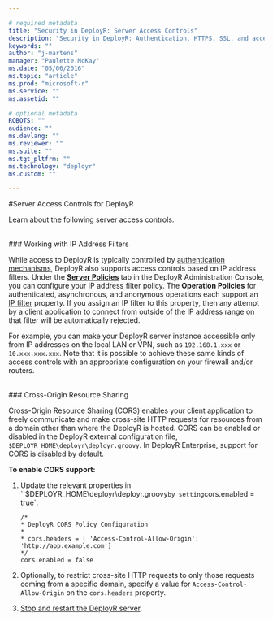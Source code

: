 ```yaml
---

# required metadata
title: "Security in DeployR: Server Access Controls"
description: "Security in DeployR: Authentication, HTTPS, SSL, and access controls for server, Project file and Repository File, and more."
keywords: ""
author: "j-martens"
manager: "Paulette.McKay"
ms.date: "05/06/2016"
ms.topic: "article"
ms.prod: "microsoft-r"
ms.service: ""
ms.assetid: ""

# optional metadata
ROBOTS: ""
audience: ""
ms.devlang: ""
ms.reviewer: ""
ms.suite: ""
ms.tgt_pltfrm: ""
ms.technology: "deployr"
ms.custom: ""

---
```


#Server Access Controls for DeployR

Learn about the following server access controls.

<br/>
### Working with IP Address Filters

While access to DeployR is typically controlled by [authentication mechanisms](deployr-security-authentication.md), DeployR also supports access controls based on IP address filters. Under the [**Server Policies**](../deployr-admin-console/deployr-admin-managing-server-policies.md#server-policy-properties) tab in the DeployR Administration Console, you can configure your IP address filter policy. The **Operation Policies** for authenticated, asynchronous, and anonymous operations each support an [IP filter](../deployr-admin-console/deployr-admin-managing-server-policies.md#server-policy-properties) property. If you assign an IP filter to this property, then any attempt by a client application to connect from outside of the IP address range on that filter will be automatically rejected.

For example, you can make your DeployR server instance accessible only from IP addresses on the local LAN or VPN, such as `192.168.1.xxx` or `10.xxx.xxx.xxx`. Note that it is possible to achieve these same kinds of access controls with an appropriate configuration on your firewall and/or routers.


<br/>
### Cross-Origin Resource Sharing

Cross-Origin Resource Sharing (CORS) enables your client application to freely communicate and make cross-site HTTP requests for resources from a domain other than where the DeployR is hosted.  CORS can be enabled or disabled in the DeployR external configuration file, `$DEPLOYR_HOME\deployr\deployr.groovy`. In DeployR Enterprise, support for CORS is disabled by default.

**To enable CORS support:**

1. Update the relevant properties in ``$DEPLOYR_HOME\deployr\deployr.groovy` by setting `cors.enabled = true`.

   ```
   /*
   * DeployR CORS Policy Configuration
   *
   * cors.headers = [ 'Access-Control-Allow-Origin': 'http://app.example.com']
   */
   cors.enabled = false
   ```

1. Optionally, to restrict cross-site HTTP requests to only those requests coming from a specific domain, specify a value for `Access-Control-Allow-Origin` on the `cors.headers` property.

1. [Stop and restart the DeployR server](../deployr-common-administration-tasks.md#startstop).